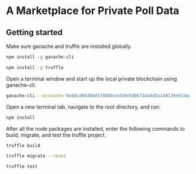 # A Marketplace for Private Poll Data

## Getting started

Make sure ganache and truffle are installed globally.

```sh
npm install -g ganache-cli
```
```sh
npm install -g truffle
```

Open a terminal window and start up the local private blockchain using ganache-cli.

```sh
ganache-cli --account='0x60cd6638b6578d0bced19e5d8673da8d3a148136e914ea442b1cc9fd0970a2, 10000000000000000000000000' '0xd8e70f46bcdd6c0437779bad4b927cb9160490620e7c69d9c26dbf7ddbf69701, 10000000000000000000000000'
```

Open a new terminal tab, navigate to the root directory, and run:

```sh
npm install
```

After all the node packages are installed, enter the following commands to build, migrate, and test the truffle project.

```sh
truffle build
```
```sh
truffle migrate --reset
```
```sh
truffle test
```